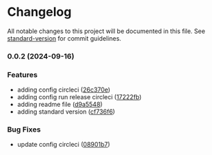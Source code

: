 # Changelog

All notable changes to this project will be documented in this file. See [standard-version](https://github.com/conventional-changelog/standard-version) for commit guidelines.

### 0.0.2 (2024-09-16)


### Features

* adding config circleci ([26c370e](https://github.com/jeyforcode/convert-numbers-to-words/commit/26c370e123f87544ce5d0569113475ff933047d6))
* adding config run release circleci ([17222fb](https://github.com/jeyforcode/convert-numbers-to-words/commit/17222fb5ee3c3b30c3da7f4a5904fc81881da772))
* adding readme file ([d9a5548](https://github.com/jeyforcode/convert-numbers-to-words/commit/d9a5548728ab06863367da8bb84d14adb12ba50b))
* adding standard version ([cf736f6](https://github.com/jeyforcode/convert-numbers-to-words/commit/cf736f6ec5aee12106a7f8a6579d583d6672d29e))


### Bug Fixes

* update config circleci ([08901b7](https://github.com/jeyforcode/convert-numbers-to-words/commit/08901b796efb6cc25657c1bbbc3927d1d94a5a1b))

